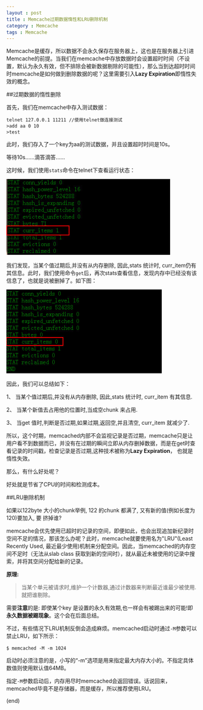 ```yaml
---
layout : post
title : Memcache过期数据惰性和LRU删除机制
category : Memcache
tags : Memcache
---
```

Memcache是缓存，所以数据不会永久保存在服务器上，这也是在服务器上引进Memcache的前提。当我们在memcache中存放数据时会设置超时时间（不设置，默认为永久有效，但不排除会被新数据剔除的可能性），那么当到达超时时间时memcache是如何做到删除数据的呢？这里需要引入**Lazy Expiration**即惰性失效的概念。  

<!--more-->

##过期数据的惰性删除

首先，我们在memcache中存入测试数据：

	telnet 127.0.0.1 11211 //使用telnet做连接测试
	>add aa 0 10 
	>test

此时，我们存入了一个key为aa的测试数据，并且设置超时时间是10s。

等待10s......滴答滴答......

这时候，我们使用`stats`命令在telnet下查看运行状态：

![](../../images/201503/2015-03-29_163610.jpg)

我们发现，当某个值过期后,并没有从内存删除, 因此,stats 统计时, curr_item仍有其信息。此时，我们使用命令`get`后，再次stats查看信息，发现内存中已经没有该信息了，也就是说被删掉了。如下图：

![](../../images/201503/2015-03-29_163855.jpg)

因此，我们可以总结如下：

1、 当某个值过期后,并没有从内存删除, 因此,stats 统计时, curr_item 有其信息.

2、 当某个新值去占用他的位置时,当成空chunk 来占用.

3、 当get 值时,判断是否过期,如果过期,返回空,并且清空, curr_item 就减少了.

所以，这个时期，memcached内部不会监视记录是否过期，memcache只是让用户看不到数据而已，并没有在过期的瞬间立即从内存删掉数据，而是在get时查看记录的时间戳，检查记录是否过期,这种技术被称为**Lazy Expiration**， 也就是惰性失效。

那么，有什么好处呢？

好处就是节省了CPU的时间和检测成本。

##LRU删除机制

如果以122byte 大小的chunk举例, 122 的chunk 都满了, 又有新的值(例如长度为120)要加入, 要
挤掉谁?

memcache会优先使用已超时的记录的空间，即便如此，也会出现追加新纪录时空间不足的情况，那该怎么办呢？此时，memcache就要使用名为"LRU"(Least Recently Used, 最近最少使用)机制来分配空间。因此，当memcached的内存空间不足时（无法从slab class 获取到新的空间时），就从最近未被使用的记录中搜索，并将其空间分配给新的记录。

**原理:** 

> 当某个单元被请求时,维护一个计数器,通过计数器来判断最近谁最少被使用.就把谁剔除。

需要**注意**的是: 即使某个key 是设置的永久有效期,也一样会有被踢出来的可能!即**永久数据被踢现象**。这个会在后面总结。

不过，有些情况下LRU机制反倒会造成麻烦。memcached启动时通过`-M`参数可以禁止LRU，如下所示：
	
	$ memcached -M -m 1024

启动时必须注意的是，小写的“-m”选项是用来指定最大内存大小的。不指定具体数值则使用默认值64MB。

指定`-M`参数启动后，内存用尽时memcached会返回错误。话说回来，memcached毕竟不是存储器，而是缓存，所以推荐使用LRU。


(end)